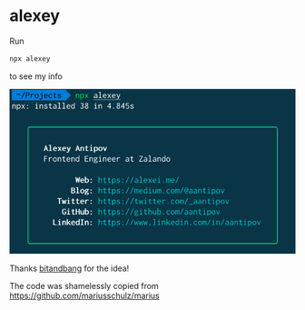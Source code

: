 # alexey
Run
```bash
npx alexey
```
to see my info

![Output of running "npx alexey" in the command line](assets/pic.png)

Thanks [bitandbang](https://github.com/bnb/bitandbang) for the idea!

The code was shamelessly copied from https://github.com/mariusschulz/marius